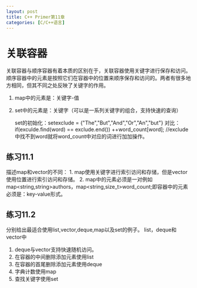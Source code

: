 ```yaml
---
layout: post
title: C++ Primer第11章
categories: [C/C++语言]
---
```


# 关联容器

关联容器与顺序容器有着本质的区别在于，关联容器使用关键字进行保存和访问。顺序容器中的元素是按照它们在容器中的位置来顺序保存和访问的。两者有很多地方相同，但其不同之处反映了关键字的作用。

1. map中的元素是：关键字-值
2. set中的元素是：关键字（可以是一系列关键字的组合，支持快速的查询）

	set的初始化：set<string>exclude = {"The","But","And","Or","An","but"}
	对比：if(exculde.find(word) == exclude.end()) ++word_count[word];
	//exclude中找不到word就将word_count中对应的词进行加加操作。

## 练习11.1
描述map和vector的不同：
	1. map使用关键字进行索引访问和存储，但是vector使用位置进行索引访问和存储。
	2. map中的元素必须是一对例如map<string,string>authors，map<string,size_t>word_count;即容器中的元素必须是：key-value形式。

## 练习11.2
分别给出最适合使用list,vector,deque,map以及set的例子。
list，deque和vector中       

1. deque与vector支持快速随机访问。
2. 在容器的中间删除添加元素使用list
3. 在容器的首尾删除添加元素使用deque
4. 字典计数使用map
5. 查找关键字使用set